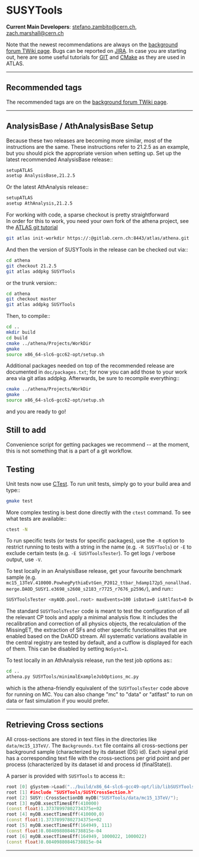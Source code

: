 SUSYTools
====================================
**Current Main Developers**: stefano.zambito@cern.ch, zach.marshall@cern.ch

Note that the newest recommendations are always on the [background forum TWiki page](https://twiki.cern.ch/twiki/bin/viewauth/AtlasProtected/BackgroundStudies).  Bugs can be reported on [JIRA](https://its.cern.ch/jira/projects/ATLSUSYSW).  In case you are starting out, here are some useful tutorials for [GIT](https://twiki.cern.ch/twiki/bin/view/AtlasComputing/GitTutorial) and [CMake](https://twiki.cern.ch/twiki/bin/view/AtlasComputing/CMakeTestProjectInstructions) as they are used in ATLAS.

------------------------------------
Recommended tags
------------------------------------

The recommended tags are on the [background forum TWiki page](https://twiki.cern.ch/twiki/bin/viewauth/AtlasProtected/BackgroundStudies).

------------------------------------
AnalysisBase / AthAnalysisBase Setup
------------------------------------

Because these two releases are becoming more similar, most of the instructions are the same.  These instructions refer to 21.2.5 as an example, but you should pick the appropriate version when setting up.  Set up the latest recommended AnalysisBase release::

```bash
setupATLAS
asetup AnalysisBase,21.2.5
```

Or the latest AthAnalysis release::

```bash
setupATLAS
asetup AthAnalysis,21.2.5
```

For working with code, a sparse checkout is pretty straightforward  
In order for this to work, you need your own fork of the athena project, see the [ATLAS git tutorial](https://atlassoftwaredocs.web.cern.ch/gittutorial/gitlab-fork/)  

```bash
git atlas init-workdir https://:@gitlab.cern.ch:8443/atlas/athena.git
```

And then the version of SUSYTools in the release can be checked out via::

```bash
cd athena
git checkout 21.2.5
git atlas addpkg SUSYTools
```

or the trunk version::

```bash
cd athena
git checkout master
git atlas addpkg SUSYTools
```

Then, to compile::

```bash
cd ..
mkdir build
cd build
cmake ../athena/Projects/WorkDir
gmake
source x86_64-slc6-gcc62-opt/setup.sh
```

Additional packages needed on top of the recommended release are documented in `doc/packages.txt`; for now you can add those to your work area via git atlas addpkg.  Afterwards, be sure to recompile everything::

```bash   
cmake ../athena/Projects/WorkDir
gmake
source x86_64-slc6-gcc62-opt/setup.sh
```

and you are ready to go!

## Still to add ##

Convenience script for getting packages we recommend -- at the moment, this is not something that is a part of a git workflow.

Testing
--------------

Unit tests now use [CTest](https://cmake.org/Wiki/CMake/Testing_With_CTest).  To run unit tests, simply go to your build area and type::

```bash
gmake test
```

More complex testing is best done directly with the `ctest` command.  To see what tests are available::

```bash
ctest -N
```

To run specific tests (or tests for specific packages), use the `-R` option to restrict running to tests with a string in the name (e.g. `-R SUSYTools`) or `-E` to exclude certain tests (e.g. `-E SUSYToolsTester`).  To get logs / verbose output, use `-V`.

To test locally in an AnalysisBase release, get your favourite benchmark sample (e.g. `mc15_13TeV.410000.PowhegPythiaEvtGen_P2012_ttbar_hdamp172p5_nonallhad.merge.DAOD_SUSY1.e3698_s2608_s2183_r7725_r7676_p2596/`), and run::

```bash
SUSYToolsTester <myAOD.pool.root> maxEvents=100 isData=0 isAtlfast=0 Debug=0 NoSyst=0 2>&1 | tee log
```

The standard `SUSYToolsTester` code is meant to test the configuration of all the relevant CP tools and apply a minimal analysis flow. It includes the recalibration and correction of all physics objects, the recalculation of the MissingET, the extraction of SFs and other specific functionalities that are enabled based on the DxAOD stream. All systematic variations available in the central registry are tested by default, and a cutflow is displayed for each of them. This can be disabled by setting `NoSyst=1`.

To test locally in an AthAnalysis release, run the test job options as::

```bash
cd ..
athena.py SUSYTools/minimalExampleJobOptions_mc.py
```

which is the athena-friendly equivalent of the `SUSYToolsTester` code above for running on MC.  You can also change "mc" to "data" or "atlfast" to run on data or fast simulation if you would prefer.

--------------------------------
Retrieving Cross sections
--------------------------------
All cross-sections are stored in text files in the directories like `data/mc15_13TeV/`.
The `Backgrounds.txt` file contains all cross-sections per background sample (characterized by its dataset (DS) id).
Each signal grid has a corresponding text file with the cross-sections per grid point and per process (characterized by its dataset id and process id (finalState)).

A parser is provided with `SUSYTools` to access it::

```c++
root [0] gSystem->Load("../build/x86_64-slc6-gcc49-opt/lib/libSUSYToolsLib.so")
root [1] #include "SUSYTools/SUSYCrossSection.h"
root [2] SUSY::CrossSectionDB myDB("SUSYTools/data/mc15_13TeV/");
root [3] myDB.xsectTimesEff(410000)
(const float)1.37378997802734375e+02
root [4] myDB.xsectTimesEff(410000,0)
(const float)1.37378997802734375e+02
root [5] myDB.xsectTimesEff(164949, 111)
(const float)8.08409880846738815e-04
root [6] myDB.xsectTimesEff(164949, 1000022, 1000022)
(const float)8.08409880846738815e-04
```

------------------------------------
